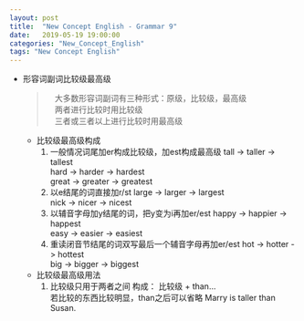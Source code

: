 ```yaml
---
layout: post
title:  "New Concept English - Grammar 9"
date:   2019-05-19 19:00:00
categories: "New_Concept_English"
tags: "New Concept English"
---
```

* 形容词副词比较级最高级
  > &nbsp;&nbsp;&nbsp;&nbsp;大多数形容词副词有三种形式：原级，比较级，最高级  
  > &nbsp;&nbsp;&nbsp;&nbsp;两者进行比较时用比较级  
  > &nbsp;&nbsp;&nbsp;&nbsp;三者或三者以上进行比较时用最高级  
  + 比较级最高级构成  
    1. 一般情况词尾加er构成比较级，加est构成最高级
      tall -> taller -> tallest  
      hard -> harder -> hardest  
      great -> greater -> greatest  
    2. 以e结尾的词直接加r/st
      large -> larger -> largest  
      nick -> nicer -> nicest  
    3. 以辅音字母加y结尾的词，把y变为i再加er/est
      happy -> happier -> happest  
      easy -> easier -> easiest  
    4. 重读闭音节结尾的词双写最后一个辅音字母再加er/est
    hot -> hotter -> hottest  
    big -> bigger -> biggest  
  + 比较级最高级用法
    1. 比较级只用于两者之间
    构成： 比较级 + than...  
    若比较的东西比较明显，than之后可以省略
    Marry is taller than Susan.  
